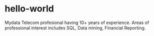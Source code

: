 # hello-world
Mydata
Telecom profesional having 10+ years of experience. Areas of professional interest includes SQL, Data mining, Financial Reporting.
